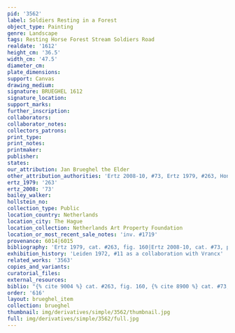 ```yaml
---
pid: '3562'
label: Soldiers Resting in a Forest
object_type: Painting
genre: Landscape
tags: Resting Horse Forest Stream Soldiers Road
realdate: '1612'
height_cm: '36.5'
width_cm: '47.5'
diameter_cm: 
plate_dimensions: 
support: Canvas
drawing_medium: 
signature: BRUEGHEL 1612
signature_location: 
support_marks: 
further_inscription: 
collaborators: 
collaborator_notes: 
collectors_patrons: 
print_type: 
print_notes: 
printmaker: 
publisher: 
states: 
our_attribution: Jan Brueghel the Elder
other_attribution_authorities: 'Ertz 2008-10, #73, Ertz 1979, #263, Honig database'
ertz_1979: '263'
ertz_2008: '73'
bailey_walker: 
hollstein_no: 
collection_type: Public
location_country: Netherlands
location_city: The Hague
location_collection: Netherlands Art Property Foundation
location_or_most_recent_sale_notes: 'inv. #1719'
provenance: 6014|6015
bibliography: 'Ertz 1979, cat. #263, fig. 160|Ertz 2008-10, cat. #73, p. 191'
exhibition_history: 'Leiden 1972, #11 as a collaboration with Vrancx'
related_works: '3563'
copies_and_variants: 
curatorial_files: 
external_resources: 
biblio: "{% cite 9004 %} cat. #263, fig. 160, {% cite 8900 %} cat. #73, p. 191"
order: '616'
layout: brueghel_item
collection: brueghel
thumbnail: img/derivatives/simple/3562/thumbnail.jpg
full: img/derivatives/simple/3562/full.jpg
---
```

